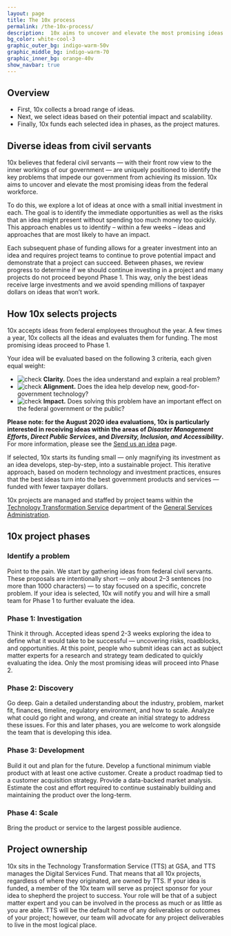 ```yaml
---
layout: page
title: The 10x process
permalink: /the-10x-process/
description:  10x aims to uncover and elevate the most promising ideas from the federal workforce. We start our funding small and increase our investment as an idea matures into a sustainable project.
bg_color: white-cool-3
graphic_outer_bg: indigo-warm-50v
graphic_middle_bg: indigo-warm-70
graphic_inner_bg: orange-40v
show_navbar: true
---
```


<h2 class="docs-h2">Overview</h2>

- First, 10x collects a broad range of ideas.
- Next, we select ideas based on their potential impact and scalability.
- Finally, 10x funds each selected idea in phases, as the project matures.


<h2 class="docs-h2">Diverse ideas from civil servants</h2>

10x believes that federal civil servants — with their front row view to the inner workings of our government — are uniquely positioned to identify the key problems that impede our government from achieving its mission. 10x aims to uncover and elevate the most promising ideas from the federal workforce.

To do this, we explore a lot of ideas at once with a small initial investment in each. The goal is to identify the immediate opportunities as well as the risks that an idea might present without spending too much money too quickly. This approach enables us to identify – within a few weeks – ideas and approaches that are most likely to have an impact.

Each subsequent phase of funding allows for a greater investment into an idea and requires project teams to continue to prove potential impact and demonstrate that a project can succeed. Between phases, we review progress to determine if we should continue investing in a project and many projects do not proceed beyond Phase 1. This way, only the best ideas receive large investments and we avoid spending millions of taxpayer dollars on ideas that won’t work.

<h2 class="docs-h2">How 10x selects projects</h2>

10x accepts ideas from federal employees throughout the year. A few times a year, 10x collects all the ideas and evaluates them for funding. The most promising ideas proceed to Phase 1. 

Your idea will be evaluated based on the following 3 criteria, each given equal weight:

<ul class="line-height-small tablet:line-height-base">
  <li class="text-indent-neg-3 padding-left-3 tablet:text-indent-neg-4 tablet:padding-left-4">
    <img class="display-line-block width-2 tablet:width-3 margin-right-p5 position-relative bottom-2px vertical-align-middle" src="{{ '/assets/img/check.svg' | relative_url }}" alt="check">
    <strong>Clarity.</strong> Does the idea understand and explain a real problem?</li>
  <li class="text-indent-neg-3 padding-left-3 tablet:text-indent-neg-4 tablet:padding-left-4">
    <img class="display-line-block width-2 tablet:width-3 margin-right-p5 position-relative bottom-2px vertical-align-middle" src="{{ '/assets/img/check.svg' | relative_url }}" alt="check">
    <strong>Alignment.</strong> Does the idea help develop new, good-for-government technology?</li>
  <li class="text-indent-neg-3 padding-left-3 tablet:text-indent-neg-4 tablet:padding-left-4">
    <img class="display-line-block width-2 tablet:width-3 margin-right-p5 position-relative bottom-2px vertical-align-middle" src="{{ '/assets/img/check.svg' | relative_url }}" alt="check">
    <strong>Impact.</strong> Does solving this problem have an important effect on the federal government or the public?</li>
</ul>

**Please note: for the August 2020 idea evaluations, 10x is particularly interested in receiving ideas within the areas of *Disaster Management Efforts*, *Direct Public Services*, and *Diversity, Inclusion, and Accessibility*.** For more information, please see the [Send us an idea](https://10x.gsa.gov/send-us-an-idea/) page. 

<p>If selected, 10x starts its funding small — only magnifying its investment as an idea develops, step-by-step, into a sustainable project. This iterative approach, based on modern technology and investment practices, ensures that the best ideas turn into the best government products and services — funded with fewer taxpayer dollars.</p>

<p>10x projects are managed and staffed by project teams within the <a href="https://www.gsa.gov/about-us/organization/federal-acquisition-service/technology-transformation-services">Technology Transformation Service</a> department of the <a href="https://www.gsa.gov/">General Services Administration</a>.</p>


<h2 class="docs-h2">10x project phases</h2>

<div class="usa-card border-color-orange-40v">
  <h3 class="margin-top-0">Identify a problem</h3>
  <p>Point to the pain. We start by gathering ideas from federal civil servants. These proposals are intentionally short — only about 2–3 sentences (no more than 1000 characters) — to stay focused on a specific, concrete problem. If your idea is selected, 10x will notify you and will hire a small team for Phase 1 to further evaluate the idea.</p>
</div>

<div class="usa-card border-color-indigo-warm-30">
  <h3 class="margin-top-0">Phase 1: Investigation</h3>
  <p>Think it through. Accepted ideas spend 2-3 weeks exploring the idea to define what it would take to be successful — uncovering risks, roadblocks, and opportunities. At this point, people who submit ideas can act as subject matter experts for a research and strategy team dedicated to quickly evaluating the idea. Only the most promising ideas will proceed into Phase 2. </p>
</div>

<div class="usa-card border-color-indigo-warm-40v">
  <h3 class="margin-top-0">Phase 2: Discovery</h3>
  <p>Go deep. Gain a detailed understanding about the industry, problem, market fit, finances, timeline, regulatory environment, and how to scale. Analyze what could go right and wrong, and create an initial strategy to address these issues. For this and later phases, you are welcome to work alongside the team that is developing this idea. </p>
</div>

<div class="usa-card border-color-indigo-warm-60">
  <h3 class="margin-top-0">Phase 3: Development</h3>
  <p>Build it out and plan for the future. Develop a functional minimum viable product with at least one active customer. Create a product roadmap tied to a customer acquisition strategy. Provide a data-backed market analysis. Estimate the cost and effort required to continue sustainably building and maintaining the product over the long-term.</p>
</div>

<div class="usa-card border-color-indigo-warm-80">
  <h3 class="margin-top-0">Phase 4: Scale</h3>
  <p>Bring the product or service to the largest possible audience.</p>
</div>


<h2 class="docs-h2">Project ownership</h2>

10x sits in the Technology Transformation Service (TTS) at GSA, and TTS manages the Digital Services Fund. That means that all 10x projects, regardless of where they originated, are owned by TTS. If your idea is funded, a member of the 10x team will serve as project sponsor for your idea to shepherd the project to success. Your role will be that of a subject matter expert and you can be involved in the process as much or as little as you are able. TTS will be the default home of any deliverables or outcomes of your project; however, our team will advocate for any project deliverables to live in the most logical place.
